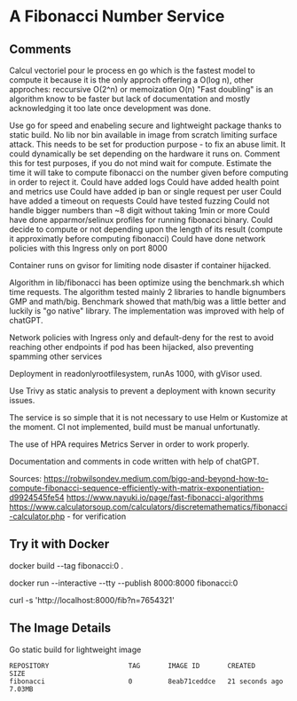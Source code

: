 # A Fibonacci Number Service

## Comments

Calcul vectoriel pour le process en go which is the fastest model to compute it because it is the only approch offering a O(log n), other approches: reccursive O(2^n) or memoization O(n)
"Fast doubling" is an algorithm know to be faster but lack of documentation and mostly acknowledging it too late once development was done.

Use go for speed and enabeling secure and lightweight package thanks to static build. No lib nor bin available in image from scratch limiting surface attack.
This needs to be set for production purpose - to fix an abuse limit.
It could dynamically be set depending on the hardware it runs on.
Comment this for test purposes, if you do not mind wait for compute.
Estimate the time it will take to compute fibonacci on the number given before computing in order to reject it.
Could have added logs
Could have added health point and metrics use
Could have added ip ban or single request per user
Could have added a timeout on requests
Could have tested fuzzing
Could not handle bigger numbers than ~8 digit without taking 1min or more
Could have done apparmor/selinux profiles for running fibonacci binary.
Could decide to compute or not depending upon the length of its result (compute it approximatly before computing fibonacci)
Could have done network policies with this Ingress only on port 8000

Container runs on gvisor for limiting node disaster if container hijacked.

Algorithm in lib/fibonacci has been optimize using the benchmark.sh which time requests. The algorithm tested mainly 2 libraries to handle bignumbers GMP and math/big. Benchmark showed that math/big was a little better and luckily is "go native" library. The implementation was improved with help of chatGPT.

Network policies with Ingress only and default-deny for the rest to avoid reaching other endpoints if pod has been hijacked, also preventing spamming other services

Deployment in readonlyrootfilesystem, runAs 1000, with gVisor used.

Use Trivy as static analysis to prevent a deployment with known security issues.

The service is so simple that it is not necessary to use Helm or Kustomize at the moment.
CI not implemented, build must be manual unfortunatly.

The use of HPA requires Metrics Server in order to work properly.

Documentation and comments in code written with help of chatGPT.

Sources:
https://robwilsondev.medium.com/bigo-and-beyond-how-to-compute-fibonacci-sequence-efficiently-with-matrix-exponentiation-d9924545fe54
https://www.nayuki.io/page/fast-fibonacci-algorithms
https://www.calculatorsoup.com/calculators/discretemathematics/fibonacci-calculator.php - for verification

## Try it with Docker
docker build --tag fibonacci:0 .

docker run --interactive --tty --publish 8000:8000 fibonacci:0

curl -s 'http://localhost:8000/fib?n=7654321'

## The Image Details

Go static build for lightweight image

```
REPOSITORY                    TAG       IMAGE ID       CREATED          SIZE
fibonacci                     0         8eab71ceddce   21 seconds ago   7.03MB
```

